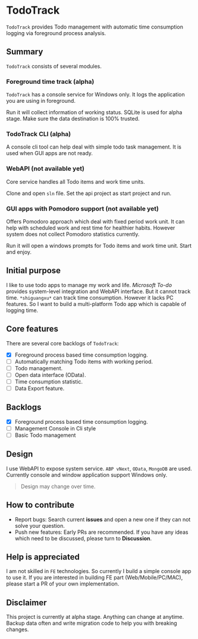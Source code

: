 # TodoTrack
`TodoTrack` provides Todo management with automatic time consumption logging via foreground process analysis.

## Summary
`TodoTrack` consists of several modules. 
### Foreground time track (alpha)
`TodoTrack` has a console service for Windows only. It logs the application you are using in foreground. 

Run it will collect information of working status. SQLite is used for alpha stage. Make sure the data destination is 100% trusted.

### TodoTrack CLI (alpha)
A console cli tool can help deal with simple todo task management. It is used when GUI apps are not ready.

### WebAPI (not available yet)
Core service handles all Todo items and work time units. 

Clone and open `sln` file. Set the api project as start project and run.

### GUI apps with Pomodoro support (not available yet)
Offers Pomodoro approach which deal with fixed period work unit. It can help with scheduled work and rest time for healthier habits. However system does not collect Pomodoro statistics currently.

Run it will open a windows prompts for Todo items and work time unit. Start and enjoy.

## Initial purpose
I like to use todo apps to manage my work and life. *Microsoft To-do* provides system-level integration and WebAPI interface. But it cannot track time. `*shiguangxu*` can track time consumption. However it lacks PC features. So I want to build a multi-platform Todo app which is capable of logging time.

## Core features
There are several core backlogs of `TodoTrack`:
- [x] Foreground process based time consumption logging.
- [ ] Automatically matching Todo items with working period.
- [ ] Todo management.
- [ ] Open data interface (OData).
- [ ] Time consumption statistic.
- [ ] Data Export feature.

## Backlogs
- [x] Foreground process based time consumption logging.
- [ ] Management Console in Cli style
- [ ] Basic Todo management

## Design
I use WebAPI to expose system service. `ABP vNext`, `OData`, `MongoDB` are used. Currently console and window application support Windows only.

> Design may change over time.

## How to contribute
- Report bugs: Search current **issues** and open a new one if they can not solve your question.
- Push new features: Early PRs are recommended. If you have any ideas which need to be discussed, please turn to **Discussion**.

## **Help is appreciated**
I am not skilled in `FE` technologies. So currently I build a simple console app to use it. If you are interested in building FE part (Web/Mobile/PC/MAC), please start a PR of your own implementation. 

## Disclaimer
This project is currently at alpha stage. Anything can change at anytime. Backup data often and write migration code to help you with breaking changes.


